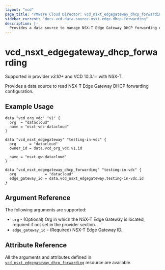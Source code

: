 ```yaml
---
layout: "vcd"
page_title: "VMware Cloud Director: vcd_nsxt_edgegateway_dhcp_forwarding"
sidebar_current: "docs-vcd-data-source-nsxt-edge-dhcp-forwarding"
description: |-
  Provides a data source to manage NSX-T Edge Gateway DHCP forwarding configuration.
---
```


# vcd\_nsxt\_edgegateway\_dhcp\_forwarding

Supported in provider *v3.10+* and VCD 10.3.1+ with NSX-T.

Provides a data source to read NSX-T Edge Gateway DHCP forwarding configuration.

## Example Usage

```hcl
data "vcd_org_vdc" "v1" {
  org  = "datacloud"
  name = "nsxt-vdc-datacloud"
}

data "vcd_nsxt_edgegateway" "testing-in-vdc" {
  org      = "datacloud"
  owner_id = data.vcd_org_vdc.v1.id

  name = "nsxt-gw-datacloud"
}

data "vcd_nsxt_edgegateway_dhcp_forwarding" "testing-in-vdc" {
  org             = "datacloud"
  edge_gateway_id = data.vcd_nsxt_edgegateway.testing-in-vdc.id
}
```

## Argument Reference

The following arguments are supported:

* `org` - (Optional) Org in which the NSX-T Edge Gateway is located, required
  if not set in the provider section.
* `edge_gateway_id` - (Required) NSX-T Edge Gateway ID.

## Attribute Reference

All the arguments and attributes defined in
[`vcd_nsxt_edgegateway_dhcp_forwarding`](/providers/vmware/vcd/latest/docs/resources/nsxt_edgegateway_dhcp_forwarding)
resource are available.
